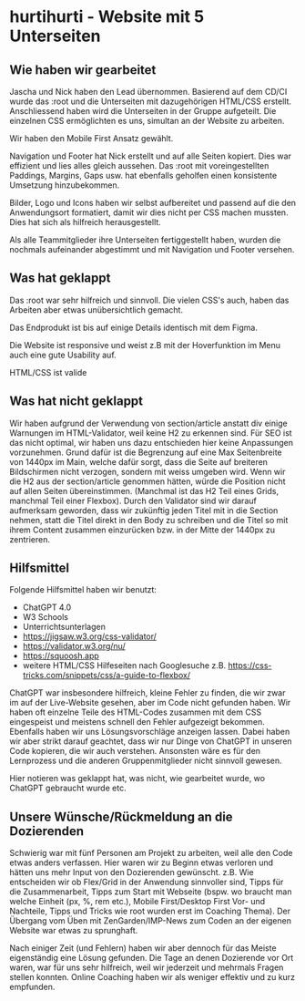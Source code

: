 # hurtihurti - Website mit 5 Unterseiten


## Wie haben wir gearbeitet

Jascha und Nick haben den Lead übernommen. Basierend auf dem CD/CI wurde das :root und die Unterseiten mit dazugehörigen HTML/CSS erstellt.
Anschliessend haben wird die Unterseiten in der Gruppe aufgeteilt. Die einzelnen CSS ermöglichten es uns, simultan an der Website zu arbeiten. 

Wir haben den Mobile First Ansatz gewählt. 

Navigation und Footer hat Nick erstellt und auf alle Seiten kopiert. Dies war effizient und lies alles gleich aussehen. 
Das :root mit voreingestellten Paddings, Margins, Gaps usw. hat ebenfalls geholfen einen konsistente Umsetzung hinzubekommen.

Bilder, Logo und Icons haben wir selbst aufbereitet und passend auf die den Anwendungsort formatiert, damit wir dies nicht per CSS machen mussten. Dies hat sich als hilfreich herausgestellt.

Als alle Teammitglieder ihre Unterseiten fertiggestellt haben, wurden die nochmals aufeinander abgestimmt und mit Navigation und Footer versehen. 

## Was hat geklappt

Das :root war sehr hilfreich und sinnvoll. Die vielen CSS's auch, haben das Arbeiten aber etwas unübersichtlich gemacht.

Das Endprodukt ist bis auf einige Details identisch mit dem Figma.

Die Website ist responsive und weist z.B mit der Hoverfunktion im Menu auch eine gute Usability auf.

HTML/CSS ist valide

## Was hat nicht geklappt

Wir haben aufgrund der Verwendung von section/article anstatt div einige Warnungen im HTML-Validator, weil keine H2 zu erkennen sind. Für SEO ist das nicht optimal, wir haben uns dazu entschieden hier keine Anpassungen vorzunehmen. Grund dafür ist die Begrenzung auf eine Max Seitenbreite von 1440px im Main, welche dafür sorgt, dass die Seite auf breiteren Bildschirmen nicht verzogen, sondern mit weiss umgeben wird. Wenn wir die H2 aus der section/article genommen hätten, würde die Position nicht auf allen Seiten übereinstimmen. (Manchmal ist das H2 Teil eines Grids, manchmal Teil einer Flexbox). Durch den Validator sind wir darauf aufmerksam geworden, dass wir zukünftig jeden Titel mit in die Section nehmen, statt die Titel direkt in den Body zu schreiben und die Titel so mit ihrem Content zusammen einzurücken bzw. in der Mitte der 1440px zu zentrieren.

## Hilfsmittel

Folgende Hilfsmittel haben wir benutzt:
- ChatGPT 4.0
- W3 Schools
- Unterrichtsunterlagen
- https://jigsaw.w3.org/css-validator/
- https://validator.w3.org/nu/
- https://squoosh.app
- weitere HTML/CSS Hilfeseiten nach Googlesuche z.B. https://css-tricks.com/snippets/css/a-guide-to-flexbox/

ChatGPT war insbesondere hilfreich, kleine Fehler zu finden, die wir zwar im auf der Live-Website gesehen, aber im Code nicht gefunden haben. Wir haben oft einzelne Teile des HTML-Codes zusammen mit dem CSS eingespeist und meistens schnell den Fehler aufgezeigt bekommen. Ebenfalls haben wir uns Lösungsvorschläge anzeigen lassen. Dabei haben wir aber strikt darauf geachtet, dass wir nur Dinge von ChatGPT in unseren Code kopieren, die wir auch verstehen. Ansonsten wäre es für den Lernprozess und die anderen Gruppenmitglieder nicht sinnvoll gewesen.

Hier notieren was geklappt hat, was nicht, wie gearbeitet wurde, wo ChatGPT gebraucht wurde etc.


## Unsere Wünsche/Rückmeldung an die Dozierenden

Schwierig war mit fünf Personen am Projekt zu arbeiten, weil alle den Code etwas anders verfassen. Hier waren wir zu Beginn etwas verloren und hätten uns mehr Input von den Dozierenden gewünscht. z.B. Wie entscheiden wir ob Flex/Grid in der Anwendung sinnvoller sind, Tipps für die Zusammenarbeit, Tipps zum Start mit Webseite (bspw. wo braucht man welche Einheit (px, %, rem etc.), Mobile First/Desktop First Vor- und Nachteile, Tipps und Tricks wie root wurden erst im Coaching Thema). Der Übergang vom Üben mit ZenGarden/IMP-News zum Coden an der eigenen Website war etwas zu sprunghaft. 

Nach einiger Zeit (und Fehlern) haben wir aber dennoch für das Meiste eigenständig eine Lösung gefunden. Die Tage an denen Dozierende vor Ort waren, war für uns sehr hilfreich, weil wir jederzeit und mehrmals Fragen stellen konnten. Online Coaching haben wir als weniger effektiv und zu kurz empfunden. 
